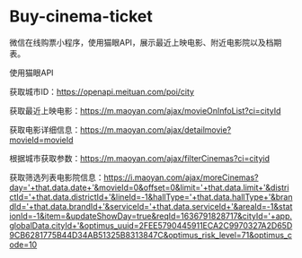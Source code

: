 # Buy-cinema-ticket
微信在线购票小程序，使用猫眼API，展示最近上映电影、附近电影院以及档期表。

使用猫眼API

获取城市ID：https://openapi.meituan.com/poi/city

获取最近上映电影：https://m.maoyan.com/ajax/movieOnInfoList?ci=cityId

获取电影详细信息：https://m.maoyan.com/ajax/detailmovie?movieId=movieId

根据城市获取参数：https://m.maoyan.com/ajax/filterCinemas?ci=cityid

获取筛选列表电影院信息：https://i.maoyan.com/ajax/moreCinemas?day='+that.data.date+'&movieId=0&offset=0&limit='+that.data.limit+'&districtId='+that.data.districtId+'&lineId=-1&hallType='+that.data.hallType+'&brandId='+that.data.brandId+'&serviceId='+that.data.serviceId+'&areaId=-1&stationId=-1&item=&updateShowDay=true&reqId=1636791828717&cityId='+app.globalData.cityId+'&optimus_uuid=2FEE5790445911ECA2C9970327A2D65D9CB6281775B44D34AB51325B8313847C&optimus_risk_level=71&optimus_code=10

